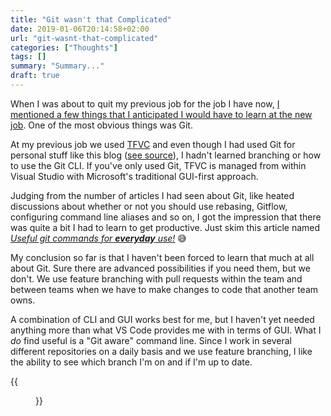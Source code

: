 ```yaml
---
title: "Git wasn't that Complicated"
date: 2019-01-06T20:14:58+02:00
url: "git-wasnt-that-complicated"
categories: ["Thoughts"]
tags: []
summary: "Summary..."
draft: true
---
```


<!-- <figure class="image-border" style="margin-top: 2em">
  <img src="../images/rawpixel-749480-unsplash-w1500.jpg" alt="Women with post it notes in wall">
    <figcaption>
      <p>Photo by <a href="https://unsplash.com/photos/KFIjzXYg1RM">Jeremy Bishop</a> on <a href="https://unsplash.com/">Unsplash</a></p>
    </figcaption>    
</figure> -->

When I was about to quit my previous job for the job I have now, [I mentioned a few things that I anticipated I would have to learn at the new job][1]. One of the most obvious things was Git. 

At my previous job we used [TFVC][2] and even though I had used Git for personal stuff like this blog ([see source][3]), I hadn't learned branching or how to use the Git CLI. If you've only used Git, TFVC is managed from within Visual Studio with Microsoft's traditional GUI-first approach. 


Judging from the number of articles I had seen about Git, like heated discussions about whether or not you should use rebasing, Gitflow, configuring command line aliases and so on, I got the impression that there was quite a bit I had to learn to get productive. Just skim this article named _[Useful git commands for **everyday** use!][5]_ 😅

My conclusion so far is that I haven't been forced to learn that much at all about Git. Sure there are advanced possibilities if you need them, but we don't. We use feature branching with pull requests within the team and between teams when we have to make changes to code that another team owns. 

A combination of CLI and GUI works best for me, but I haven't yet needed anything more than what VS Code provides me with in terms of GUI. What I _do_ find useful is a "Git aware" command line. Since I work in several different repositories on a daily basis and we use feature branching, I like the ability to see which branch I'm on and if I'm up to date.

{{<figure src="/images/ConEmu-Git.png" class="image-border" alt="ConEmu with Git info">}}



[1]: /getting-a-divorce-from-sharepoint
[2]: https://stackoverflow.com/questions/31889079/what-exactly-is-tfvc-team-foundation-version-control
[3]: https://github.com/henriksommerfeld/blog-hugo
[4]: https://github.com/JanDeDobbeleer/oh-my-posh
[5]: https://dev.to/onmyway133/useful-git-commands-for-everyday-use-552p